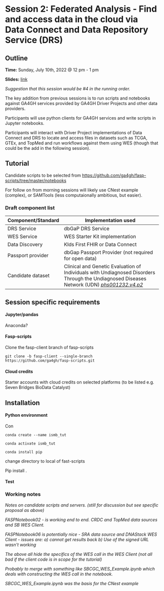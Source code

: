 # Session 2: Federated Analysis - Find and access data in the cloud via Data Connect and Data Repository Service (DRS)

## Outline

**Time:** Sunday, July 10th, 2022 @ 12 pm - 1 pm

**Slides:** [link](https://docs.google.com/presentation/d/1zuw_KVO_TQy91ODBWYmObkc_FTkAK7iy-SETjTY5TkQ)

*Suggestion that this session would be #4 in the running order.*

The key addition from previous sessions is to run scripts and notebooks against GA4GH services provided by GA4GH Driver Projects and other data providers.

Participants will use python clients for GA4GH services and write scripts in Jupyter notebooks.

Participants will interact with Driver Project implementations of Data Connect and DRS to locate and access files in datasets such as TCGA, GTEx, and TopMed and run workflows against them using WES (though that could be the add in the following session).

## Tutorial

Candidate scripts to be selected from https://github.com/ga4gh/fasp-scripts/tree/master/notebooks

For follow on from morning sessions will likely use CNest example (complex), or SAMTools (less computaionally ambitious, but easier).

### Draft component list

| Component/Standard | Implementation used                                          |
| ------------------ | ------------------------------------------------------------ |
| DRS Service        | dbGaP DRS Service                                            |
| WES Service        | WES Starter Kit implementation                               |
| Data Discovery     | KIds First FHIR or Data Connect                              |
| Passport provider  | dbGap Passport Provider (not required for open data)         |
| Candidate dataset  | Clinical and Genetic Evaluation of Individuals with Undiagnosed Disorders Through the Undiagnosed Diseases Network (UDN) [*phs001232.v4.p2*](*phs001232.v4.p2*) |



## Session specific requirements

#### Jupyter/pandas

Anaconda?

#### Fasp-scripts

Clone the fasp-client branch of fasp-scripts

`git clone -b fasp-client --single-branch https://github.com/ga4gh/fasp-scripts.git`

#### Cloud credits

Starter accounts with cloud credits on selected platforms (to be listed e.g. Seven Bridges BioData Catalyst)

## Installation

#### Python environment

Con

`conda create --name ismb_tut`

`conda activate ismb_tut`

`conda install pip`

change directory to local of fast-scripts

Pip install .

#### Test

### Working notes

*Notes on candidate scripts and servers. (still for discussion but see specific proposal as above)*

*FASPNotebook02  - is working end to end. CRDC and TopMed data sources and SB WES Client.* 

*FASPNotebook06 is potentially nice - SRA data source and DNAStack WES Client - issues are: a) cannot get results back b) Use of the signed URL wasn't working* 

*The above all hide the specifics of the WES call in the WES Client (not all bad if the client code is in scope for the tutorial)*

*Probably to merge with something like SBCGC_WES_Example.ipynb which deals with constructing the WES call in the notebook.*

*SBCGC_WES_Example.ipynb was the basis for the CNest example*

## 
